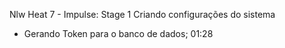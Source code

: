 Nlw Heat 7 - Impulse: Stage 1
Criando configurações do sistema 
 - Gerando Token para o banco de dados; 01:28